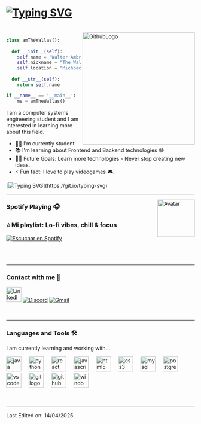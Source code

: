 <!--Hi there, I'm Walter✌️👋  -->

# [![Typing SVG](https://readme-typing-svg.herokuapp.com?font=Comic+Neue&weight=100&size=50&duration=2000&pause=1000&color=FDFEFE&multiline=true&width=800&height=60&lines=Hi+there%2C+I'm+Walter%E2%9C%8C%EF%B8%8F)](https://git.io/typing-svg)


<br/>
<img align="right" height="300px" alt="GithubLogo" src="https://pngimg.com/uploads/github/github_PNG32.png"/>

```python
class amTheWallas():
    
  def __init__(self):
    self.name = "Walter Ambriz Reyna";
    self.nickname = "The Wallas";
    self.location = "Michoacán, Mexico";
  
  def __str__(self):
    return self.name

if __name__ == '__main__':
    me = amTheWallas()
```

I am a computer systems engineering student and I am interested in learning more about this field.

- 👨‍💻 I’m currently student.
- 📚 I'm learning about Frontend and Backend technologies 😅
- 💪🏼 Future Goals: Learn more technologies - Never stop creating new ideas.
- ⚡ Fun fact: I love to play videogames 🎮.

<!-- Every new beginning is an opportunity to reinvent yourself. -->

[![Typing SVG](https://readme-typing-svg.herokuapp.com?font=Fira+Code&size=18&duration=8000&pause=1000&color=f3ca24&width=650&lines=Every+new+beginning+is+an+opportunity+to+reinvent+yourself.)](https://git.io/typing-svg)

---

<img align="right" alt="Avatar" height="100px" src="https://avatars.githubusercontent.com/u/251374?s=200&v=4" />


### Spotify Playing 🎧
### 🎶 Mi playlist: Lo-fi vibes, chill & focus  
[![Escuchar en Spotify](https://img.shields.io/badge/Spotify-Open_Playlist-1DB954?style=for-the-badge&logo=spotify&logoColor=white)](https://open.spotify.com/playlist/0GLxhM5ojg6440VeYGW3h1?si=5762e3615e2449a7)

<br/>
<br/>

---

### Contact with me 📝

[<img src="https://cdn-icons-png.flaticon.com/512/3536/3536505.png" alt="LinkedIn" width="40"/>](www.linkedin.com/in/walterambriz/)
[![Discord](https://raw.githubusercontent.com/maurodesouza/profile-readme-generator/master/src/assets/icons/social/discord/default.svg)](https://discordapp.com/users/iosoywalas)
[![Gmail](https://raw.githubusercontent.com/maurodesouza/profile-readme-generator/master/src/assets/icons/social/gmail/default.svg)](mailto:walterardev@gmail.com)

<br />

---

### Languages and Tools 🛠
<p>I am currently learning and working with...</p>

<div align="left">
  <img src="https://cdn.jsdelivr.net/gh/devicons/devicon/icons/java/java-original.svg" height="40" alt="java logo"  />
  <img width="12" />
  <img src="https://cdn.jsdelivr.net/gh/devicons/devicon/icons/python/python-original.svg" height="40" alt="python logo"  />
  <img width="12" />
  <img src="https://cdn.jsdelivr.net/gh/devicons/devicon/icons/react/react-original.svg" height="40" alt="react logo"  />
  <img width="12" />
  <img src="https://cdn.jsdelivr.net/gh/devicons/devicon/icons/javascript/javascript-original.svg" height="40" alt="javascript logo"  />
  <img width="12" />
  <img src="https://cdn.jsdelivr.net/gh/devicons/devicon/icons/html5/html5-original.svg" height="40" alt="html5 logo"  />
  <img width="12" />
  <img src="https://cdn.jsdelivr.net/gh/devicons/devicon/icons/css3/css3-original.svg" height="40" alt="css3 logo"  />
  <img width="12" />
  <img src="https://cdn.jsdelivr.net/gh/devicons/devicon/icons/mysql/mysql-original.svg" height="40" alt="mysql logo"  />
  <img width="12" />
  <img src="https://cdn.jsdelivr.net/gh/devicons/devicon/icons/postgresql/postgresql-original.svg" height="40" alt="postgresql logo"  />
  <img width="12" />
  <img src="https://cdn.jsdelivr.net/gh/devicons/devicon/icons/vscode/vscode-original.svg" height="40" alt="vscode logo"  />
  <img width="12" />
  <img src="https://cdn.jsdelivr.net/gh/devicons/devicon/icons/git/git-original.svg" height="40" alt="git logo"  />
  <img width="12" />
  <img src="https://pngimg.com/uploads/github/github_PNG37.png" height="40" alt="github logo" />
  <img width="12" />
  <img src="https://cdn.jsdelivr.net/gh/devicons/devicon/icons/windows8/windows8-original.svg" height="40" alt="windows8 logo"  />
</div>

<br/>
<br/>

---

Last Edited on: 14/04/2025
